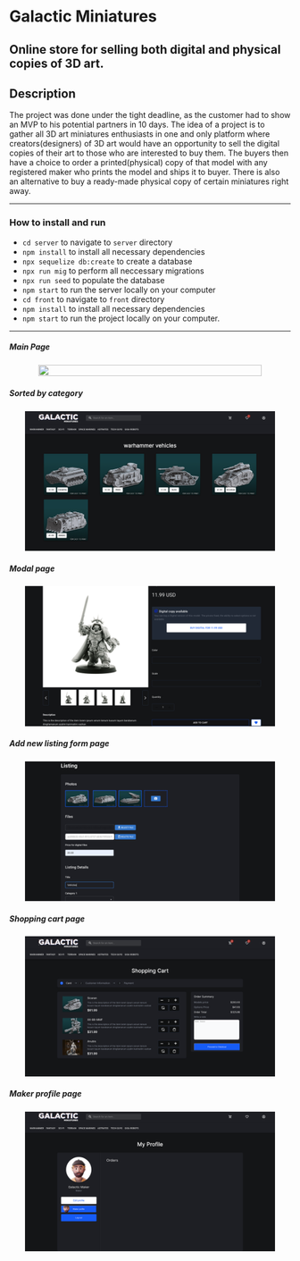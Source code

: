 # Galactic Miniatures

Online store for selling both digital and physical copies of 3D art.
---
## Description

The project was done under the tight deadline, as the customer had to show an MVP to his potential partners in 10 days. The idea of a project is to gather all 3D art miniatures enthusiasts in one and only platform where creators(designers) of 3D art would have an opportunity to sell the digital copies of their art to those who are interested to buy them. The buyers then have a choice to order a printed(physical) copy of that model with any registered maker who prints the model and ships it to buyer. There is also an alternative to buy a ready-made physical copy of certain miniatures right away.

---
### How to install and run
- `cd server` to navigate to `server` directory
- `npm install` to install all necessary dependencies
- `npx sequelize db:create` to create a database
- `npx run mig` to perform all neccessary migrations
- `npx run seed` to populate the database
- `npm start` to run the server locally on your computer
- `cd front` to navigate to `front` directory
- `npm install` to install all necessary dependencies
- `npm start` to run the project locally on your computer.
---

##### Main Page

<p align="center" >
    <img src="./readmeAssets/main.png" width=89% height=89% />
</p>

##### Sorted by category

<p align="center" >
    <img src="./readmeAssets/sorted.png" width=89% height=89% />
</p>

##### Modal page

<p align="center" >
    <img src="./readmeAssets/modal.png" width=89% height=89% />
</p>

##### Add new listing form page

<p align="center" >
    <img src="./readmeAssets/listing.png" width=89% height=89% />
</p>

##### Shopping cart page

<p align="center" >
    <img src="./readmeAssets/cart.png" width=89% height=89% />
</p>

##### Maker profile page

<p align="center" >
    <img src="./readmeAssets/profile.png" width=89% height=89% />
</p>
